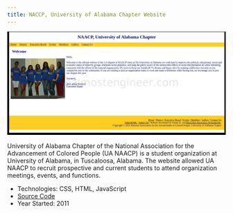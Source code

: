 ```yaml
---
title: NACCP, University of Alabama Chapter Website
---
```


<img src="/images/portfolio_uanaacp.jpg" alt="UANAACP website">

University of Alabama Chapter of the National Association for the Advancement of Colored People (UA NAACP)
is a student organization at University of Alabama, in Tuscaloosa, Alabama. The website allowed UA NAACP to
recruit prospective and current students to attend organization meetings, events, and functions.

* Technologies: CSS, HTML, JavaScript
* <a href="https://github.com/almostengr/" target="_blank">Source Code</a>
* Year Started: 2011
